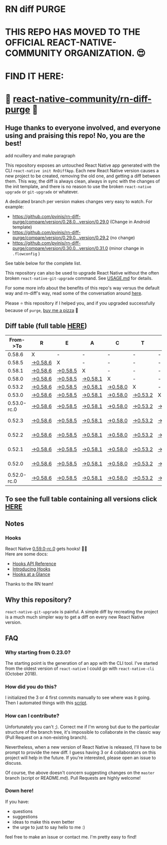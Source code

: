 # RN diff PURGE

# THIS REPO HAS MOVED TO THE OFFICIAL REACT-NATIVE-COMMUNITY ORGANIZATION. 😍
# FIND IT HERE:  
# 💪 [react-native-community/rn-diff-purge](https://github.com/react-native-community/rn-diff-purge) 🎉
## Huge thanks to everyone involved, and everyone using and praising this repo! No, you are the best!


 add ncuillery and make paragraph

This repository exposes an untouched React Native app generated with the CLI
`react-native init RnDiffApp`. Each new React Native version causes a new project to be created, removing the old one, and getting a diff between them. This way, the diff is always clean, always in sync with the changes of the init template, and there is no reason to use the broken `react-native upgrade` or `git-upgrade` or whatever.

A dedicated branch per version makes changes very easy
to watch. For example:

* https://github.com/pvinis/rn-diff-purge/compare/version/0.28.0...version/0.29.0
(Change in Android template)
* https://github.com/pvinis/rn-diff-purge/compare/version/0.29.0...version/0.29.2
(no change)
* https://github.com/pvinis/rn-diff-purge/compare/version/0.30.0...version/0.31.0
(minor change in `.flowconfig` )

See table below for the complete list.

This repository can also be used to upgrade React Native without the often broken `react-native-git-upgrade` command.
See [USAGE.md](https://github.com/pvinis/rn-diff-purge/blob/master/USAGE.md) for details.

For some more info about the benefits of this repo's way versus the default way and rn-diff's way, read some of the conversation around [here](https://github.com/react-native-community/discussions-and-proposals/issues/68#issuecomment-452227478).

Please :star: this repository if I helped you, and if you upgraded successfully because of `purge`, [buy me a pizza](https://www.buymeacoffee.com/DGWwHVZ4s) :pizza:

## Diff table (full table [HERE](https://pvinis.github.io/rn-diff-purge))

| From->To    | R                                                                                               | E                                                                                               | A                                                                                               | C                                                                                               | T                                                                                               |                                                                                                 | N                                                                                                         | A                                                                                               | T                                                                                               | I                                                                                               | V                                                                                               | E   |
| ----------- | ----------------------------------------------------------------------------------------------- | ----------------------------------------------------------------------------------------------- | ----------------------------------------------------------------------------------------------- | ----------------------------------------------------------------------------------------------- | ----------------------------------------------------------------------------------------------- | ----------------------------------------------------------------------------------------------- | --------------------------------------------------------------------------------------------------------- | ----------------------------------------------------------------------------------------------- | ----------------------------------------------------------------------------------------------- | ----------------------------------------------------------------------------------------------- | ----------------------------------------------------------------------------------------------- | --- |
| 0.58.6      | X                                                                                               | -                                                                                               | -                                                                                               | -                                                                                               | -                                                                                               | -                                                                                               | -                                                                                                         | -                                                                                               | -                                                                                               | -                                                                                               | -                                                                                               | -   |
| 0.58.5      | [->0.58.6](https://github.com/pvinis/rn-diff-purge/compare/version/0.58.5..version/0.58.6)      | X                                                                                               | -                                                                                               | -                                                                                               | -                                                                                               | -                                                                                               | -                                                                                                         | -                                                                                               | -                                                                                               | -                                                                                               | -                                                                                               | -   |
| 0.58.1      | [->0.58.6](https://github.com/pvinis/rn-diff-purge/compare/version/0.58.1..version/0.58.6)      | [->0.58.5](https://github.com/pvinis/rn-diff-purge/compare/version/0.58.1..version/0.58.5)      | X                                                                                               | -                                                                                               | -                                                                                               | -                                                                                               | -                                                                                                         | -                                                                                               | -                                                                                               | -                                                                                               | -                                                                                               | -   |
| 0.58.0      | [->0.58.6](https://github.com/pvinis/rn-diff-purge/compare/version/0.58.0..version/0.58.6)      | [->0.58.5](https://github.com/pvinis/rn-diff-purge/compare/version/0.58.0..version/0.58.5)      | [->0.58.1](https://github.com/pvinis/rn-diff-purge/compare/version/0.58.0..version/0.58.1)      | X                                                                                               | -                                                                                               | -                                                                                               | -                                                                                                         | -                                                                                               | -                                                                                               | -                                                                                               | -                                                                                               | -   |
| 0.53.2      | [->0.58.6](https://github.com/pvinis/rn-diff-purge/compare/version/0.53.2..version/0.58.6)      | [->0.58.5](https://github.com/pvinis/rn-diff-purge/compare/version/0.53.2..version/0.58.5)      | [->0.58.1](https://github.com/pvinis/rn-diff-purge/compare/version/0.53.2..version/0.58.1)      | [->0.58.0](https://github.com/pvinis/rn-diff-purge/compare/version/0.53.2..version/0.58.0)      | X                                                                                               | -                                                                                               | -                                                                                                         | -                                                                                               | -                                                                                               | -                                                                                               | -                                                                                               | -   |
| 0.53.0      | [->0.58.6](https://github.com/pvinis/rn-diff-purge/compare/version/0.53.0..version/0.58.6)      | [->0.58.5](https://github.com/pvinis/rn-diff-purge/compare/version/0.53.0..version/0.58.5)      | [->0.58.1](https://github.com/pvinis/rn-diff-purge/compare/version/0.53.0..version/0.58.1)      | [->0.58.0](https://github.com/pvinis/rn-diff-purge/compare/version/0.53.0..version/0.58.0)      | [->0.53.2](https://github.com/pvinis/rn-diff-purge/compare/version/0.53.0..version/0.53.2)      | X                                                                                               | -                                                                                                         | -                                                                                               | -                                                                                               | -                                                                                               | -                                                                                               | -   |
| 0.53.0-rc.0 | [->0.58.6](https://github.com/pvinis/rn-diff-purge/compare/version/0.53.0-rc.0..version/0.58.6) | [->0.58.5](https://github.com/pvinis/rn-diff-purge/compare/version/0.53.0-rc.0..version/0.58.5) | [->0.58.1](https://github.com/pvinis/rn-diff-purge/compare/version/0.53.0-rc.0..version/0.58.1) | [->0.58.0](https://github.com/pvinis/rn-diff-purge/compare/version/0.53.0-rc.0..version/0.58.0) | [->0.53.2](https://github.com/pvinis/rn-diff-purge/compare/version/0.53.0-rc.0..version/0.53.2) | [->0.53.0](https://github.com/pvinis/rn-diff-purge/compare/version/0.53.0-rc.0..version/0.53.0) | X                                                                                                         | -                                                                                               | -                                                                                               | -                                                                                               | -                                                                                               | -   |
| 0.52.3      | [->0.58.6](https://github.com/pvinis/rn-diff-purge/compare/version/0.52.3..version/0.58.6)      | [->0.58.5](https://github.com/pvinis/rn-diff-purge/compare/version/0.52.3..version/0.58.5)      | [->0.58.1](https://github.com/pvinis/rn-diff-purge/compare/version/0.52.3..version/0.58.1)      | [->0.58.0](https://github.com/pvinis/rn-diff-purge/compare/version/0.52.3..version/0.58.0)      | [->0.53.2](https://github.com/pvinis/rn-diff-purge/compare/version/0.52.3..version/0.53.2)      | [->0.53.0](https://github.com/pvinis/rn-diff-purge/compare/version/0.52.3..version/0.53.0)      | [->0.53.0-rc.0](https://github.com/pvinis/rn-diff-purge/compare/version/0.52.3..version/0.53.0-rc.0)      | X                                                                                               | -                                                                                               | -                                                                                               | -                                                                                               | -   |
| 0.52.2      | [->0.58.6](https://github.com/pvinis/rn-diff-purge/compare/version/0.52.2..version/0.58.6)      | [->0.58.5](https://github.com/pvinis/rn-diff-purge/compare/version/0.52.2..version/0.58.5)      | [->0.58.1](https://github.com/pvinis/rn-diff-purge/compare/version/0.52.2..version/0.58.1)      | [->0.58.0](https://github.com/pvinis/rn-diff-purge/compare/version/0.52.2..version/0.58.0)      | [->0.53.2](https://github.com/pvinis/rn-diff-purge/compare/version/0.52.2..version/0.53.2)      | [->0.53.0](https://github.com/pvinis/rn-diff-purge/compare/version/0.52.2..version/0.53.0)      | [->0.53.0-rc.0](https://github.com/pvinis/rn-diff-purge/compare/version/0.52.2..version/0.53.0-rc.0)      | [->0.52.3](https://github.com/pvinis/rn-diff-purge/compare/version/0.52.2..version/0.52.3)      | X                                                                                               | -                                                                                               | -                                                                                               | -   |
| 0.52.1      | [->0.58.6](https://github.com/pvinis/rn-diff-purge/compare/version/0.52.1..version/0.58.6)      | [->0.58.5](https://github.com/pvinis/rn-diff-purge/compare/version/0.52.1..version/0.58.5)      | [->0.58.1](https://github.com/pvinis/rn-diff-purge/compare/version/0.52.1..version/0.58.1)      | [->0.58.0](https://github.com/pvinis/rn-diff-purge/compare/version/0.52.1..version/0.58.0)      | [->0.53.2](https://github.com/pvinis/rn-diff-purge/compare/version/0.52.1..version/0.53.2)      | [->0.53.0](https://github.com/pvinis/rn-diff-purge/compare/version/0.52.1..version/0.53.0)      | [->0.53.0-rc.0](https://github.com/pvinis/rn-diff-purge/compare/version/0.52.1..version/0.53.0-rc.0)      | [->0.52.3](https://github.com/pvinis/rn-diff-purge/compare/version/0.52.1..version/0.52.3)      | [->0.52.2](https://github.com/pvinis/rn-diff-purge/compare/version/0.52.1..version/0.52.2)      | X                                                                                               | -                                                                                               | -   |
| 0.52.0      | [->0.58.6](https://github.com/pvinis/rn-diff-purge/compare/version/0.52.0..version/0.58.6)      | [->0.58.5](https://github.com/pvinis/rn-diff-purge/compare/version/0.52.0..version/0.58.5)      | [->0.58.1](https://github.com/pvinis/rn-diff-purge/compare/version/0.52.0..version/0.58.1)      | [->0.58.0](https://github.com/pvinis/rn-diff-purge/compare/version/0.52.0..version/0.58.0)      | [->0.53.2](https://github.com/pvinis/rn-diff-purge/compare/version/0.52.0..version/0.53.2)      | [->0.53.0](https://github.com/pvinis/rn-diff-purge/compare/version/0.52.0..version/0.53.0)      | [->0.53.0-rc.0](https://github.com/pvinis/rn-diff-purge/compare/version/0.52.0..version/0.53.0-rc.0)      | [->0.52.3](https://github.com/pvinis/rn-diff-purge/compare/version/0.52.0..version/0.52.3)      | [->0.52.2](https://github.com/pvinis/rn-diff-purge/compare/version/0.52.0..version/0.52.2)      | [->0.52.1](https://github.com/pvinis/rn-diff-purge/compare/version/0.52.0..version/0.52.1)      | X                                                                                               | -   |
| 0.52.0-rc.0 | [->0.58.6](https://github.com/pvinis/rn-diff-purge/compare/version/0.52.0-rc.0..version/0.58.6) | [->0.58.5](https://github.com/pvinis/rn-diff-purge/compare/version/0.52.0-rc.0..version/0.58.5) | [->0.58.1](https://github.com/pvinis/rn-diff-purge/compare/version/0.52.0-rc.0..version/0.58.1) | [->0.58.0](https://github.com/pvinis/rn-diff-purge/compare/version/0.52.0-rc.0..version/0.58.0) | [->0.53.2](https://github.com/pvinis/rn-diff-purge/compare/version/0.52.0-rc.0..version/0.53.2) | [->0.53.0](https://github.com/pvinis/rn-diff-purge/compare/version/0.52.0-rc.0..version/0.53.0) | [->0.53.0-rc.0](https://github.com/pvinis/rn-diff-purge/compare/version/0.52.0-rc.0..version/0.53.0-rc.0) | [->0.52.3](https://github.com/pvinis/rn-diff-purge/compare/version/0.52.0-rc.0..version/0.52.3) | [->0.52.2](https://github.com/pvinis/rn-diff-purge/compare/version/0.52.0-rc.0..version/0.52.2) | [->0.52.1](https://github.com/pvinis/rn-diff-purge/compare/version/0.52.0-rc.0..version/0.52.1) | [->0.52.0](https://github.com/pvinis/rn-diff-purge/compare/version/0.52.0-rc.0..version/0.52.0) | X   |

## To see the full table containing all versions click [HERE](https://pvinis.github.io/rn-diff-purge)

## Notes

### Hooks
React Native [0.59.0-rc.0](https://github.com/pvinis/rn-diff-purge#version-changes) gets hooks! 🎉🥳  
Here are some docs:
- [Hooks API Reference](https://reactjs.org/docs/hooks-reference.html)
- [Introducing Hooks](https://reactjs.org/docs/hooks-intro.html)
- [Hooks at a Glance](https://reactjs.org/docs/hooks-overview.html)

Thanks to the RN team!

## Why this repository?
`react-native-git-upgrade` is painful. A simple diff by recreating the project is a much much simpler way to get a diff on every new React Native version.


## FAQ

### Why starting from 0.23.0?

The starting point is the generation of an app with the CLI tool. I've started from the oldest
version of `react-native` I could go with `react-native-cli` (October 2018).

### How did you do this?

I initialized the 3 or 4 first commits manually to see where was it going. Then I automated
things with this [script](https://github.com/pvinis/rn-diff-purge/blob/master/new-version.sh).

### How can I contribute?

Unfortunately you can't ;). Correct me if I'm wrong but due to the particular structure of the
branch tree, it's impossible to collaborate in the classic way (Pull Request on a non-existing
branch).

Nevertheless, when a new version of React Native is released, I'll have to be prompt to provide
the new diff. I guess having 3 or 4 collaborators on this project will help in the future.
If you're interested, please open an issue to discuss.

Of course, the above doesn't concern suggesting changes on the `master` branch (script or
README.md). Pull Requests are highly welcome!


### Down here!

If you have: 
- questions
- suggestions
- ideas to make this even better
- the urge to just to say hello to me :)

feel free to make an issue or contact me. I'm pretty easy to find!

